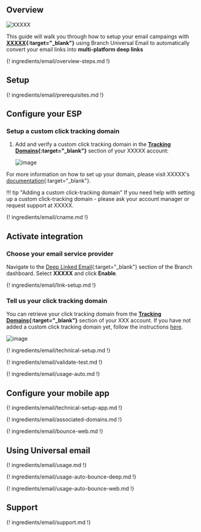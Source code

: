 ## Overview

![XXXXX](https://cdn.branch.io/branch-assets/ad-partner-manager/388787843096400122/images-1527287333652.png)

This guide will walk you through how to setup your email campaings with **[XXXXX](https://xxx.com){:target="\_blank"}** using Branch Universal Email to automatically convert your email links into **multi-platform deep links**

{! ingredients/email/overview-steps.md !}

## Setup

{! ingredients/email/prerequisites.md !}

## Configure your ESP

### Setup a custom click tracking domain

1. Add and verify a custom click tracking domain in the **[Tracking Domains](https://app.XXXXX.com/account/tracking-domains){:target="\_blank"}** section of your XXXXX account:

    ![image](/img/pages/email/XXXXX/XXXXX-create-domain.png)

For more information on how to set up your domain, please visit XXXXX's [documentation](https://www.XXXXX.com/docs/tech-resources/enabling-multiple-custom-tracking-domains/){:target="\_blank"}.

!!! tip "Adding a custom click-tracking domain"
    If you need help with setting up a custom click-tracking domain - please ask your account manager or request support at XXXXX.

{! ingredients/email/cname.md !}

## Activate integration

### Choose your email service provider

Navigate to the [Deep Linked Email](https://dashboard.branch.io/email){:target="\_blank"} section of the Branch dashboard. Select **XXXXX** and click **Enable**.

{! ingredients/email/link-setup.md !}

### Tell us your click tracking domain

You can retrieve your click tracking domain from the **[Tracking Domains](https://XXX.com){:target="\_blank"}** section of your XXX account. If you have not added a custom click tracking domain yet, follow the instructions [here](#setup-a-custom-click-tracking-domain). 

![image](/img/pages/email/XXXXX/setup-config.png)

{! ingredients/email/technical-setup.md !}
	
{! ingredients/email/validate-test.md !}

{! ingredients/email/usage-auto.md !}

## Configure your mobile app

{! ingredients/email/technical-setup-app.md !}

{! ingredients/email/associated-domains.md !}

{! ingredients/email/bounce-web.md !}

## Using Universal email

{! ingredients/email/usage.md !}

{! ingredients/email/usage-auto-bounce-deep.md !}

{! ingredients/email/usage-auto-bounce-web.md !}

## Support

{! ingredients/email/support.md !}
